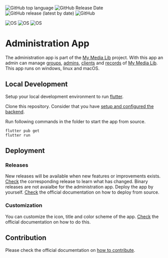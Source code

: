 ![GitHub top language](https://img.shields.io/github/languages/top/we-kode/mml.administration-app?&logo=flutter&style=for-the-badge) ![GitHub Release Date](https://img.shields.io/github/release-date/we-kode/mml.administration-app?label=Last%20release&style=for-the-badge) ![GitHub release (latest by date)](https://img.shields.io/github/v/release/we-kode/mml.administration-app?label=Version&style=for-the-badge) ![GitHub](https://img.shields.io/github/license/we-kode/mml.administration-app?style=for-the-badge)

![OS](https://img.shields.io/badge/Linux-FCC624?style=for-the-badge&logo=linux&logoColor=black) ![OS](https://img.shields.io/badge/Windows-0078D6?style=for-the-badge&logo=windows&logoColor=white) ![OS](https://img.shields.io/badge/mac%20os-000000?style=for-the-badge&logo=apple&logoColor=white)

# Administration App

The administration app is part of the [My Media Lib](https://we-kode.github.io/mml.project/) project. With this app an admin can manage [groups](https://we-kode.github.io/mml.project/concepts/groups), [admins](https://we-kode.github.io/mml.project/concepts/admins), [clients](https://we-kode.github.io/mml.project/concepts/clients) and [records](https://we-kode.github.io/mml.project/concepts/records) of [My Media Lib](https://we-kode.github.io/mml.project/). This app runs on windows, linux and macOS. 

## Local Development

Setup your local development environment to run [flutter](https://docs.flutter.dev/).

Clone this repository. Consider that you have [setup and configured the backend](https://we-kode.github.io/mml.project/setup/backend).

Run following commands in the folder to start the app from source.

```
flutter pub get
flutter run
```

## Deployment
### Releases

New releases will be available when new features or improvements exists. [Check](https://github.com/we-kode/mml.administration-app/releases) the corresponding release to learn what has changed. Binary releases are not avaialbe for the administration app. Deploy the app by yourself. [Check](https://we-kode.github.io/mml.project/setup/administration-app) the official documentation on how to deploy from source.

### Customization

You can customize the icon, title and color scheme of the app. [Check](https://we-kode.github.io/mml.project/customize/administration-app) the official documentation on how to do this.

## Contribution

Please check the official documentation on [how to contribute](https://we-kode.github.io/mml.project/contribution).
